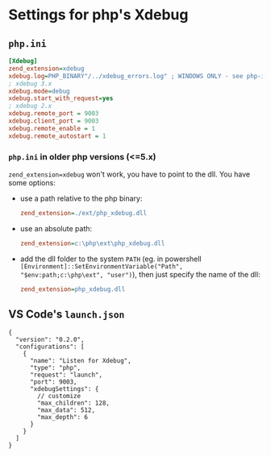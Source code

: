 # Settings for php's Xdebug

## `php.ini`

```ini
[Xdebug]
zend_extension=xdebug
xdebug.log=PHP_BINARY"/../xdebug_errors.log" ; WINDOWS ONLY - see php-ini.md for explanation
; xdebug 3.x
xdebug.mode=debug
xdebug.start_with_request=yes
; xdebug 2.x
xdebug.remote_port = 9003
xdebug.client_port = 9003
xdebug.remote_enable = 1
xdebug.remote_autostart = 1
```

### `php.ini` in older php versions (<=5.x)

`zend_extension=xdebug` won't work, you have to point to the dll. You have some options:

- use a path relative to the php binary:
  ```ini
  zend_extension=./ext/php_xdebug.dll
  ```
- use an absolute path:
  ```ini
  zend_extension=c:\php\ext\php_xdebug.dll
  ```
- add the dll folder to the system `PATH` (eg. in powershell `[Environment]::SetEnvironmentVariable("Path", "$env:path;c:\php\ext", "user")`), then just specify the name of the dll:
  ```ini
  zend_extension=php_xdebug.dll
  ```

## VS Code's `launch.json`

```jsonc
{
  "version": "0.2.0",
  "configurations": [
    {
      "name": "Listen for Xdebug",
      "type": "php",
      "request": "launch",
      "port": 9003,
      "xdebugSettings": {
        // customize
        "max_children": 128,
        "max_data": 512,
        "max_depth": 6
      }
    }
  ]
}
```
